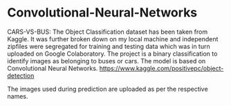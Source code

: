 # Convolutional-Neural-Networks
CARS-VS-BUS:
The Object Classification dataset has been taken from Kaggle. It was further broken down on my local machine and independent zipfiles were segregated for training and testing data which was in turn uploaded on Google Colaboratory. The project is a binary classification to identify images as belonging to buses or cars. The model is based on Convolutional Neural Networks.
https://www.kaggle.com/positivepc/object-detection

The images used during prediction are uploaded as per the respective names.
